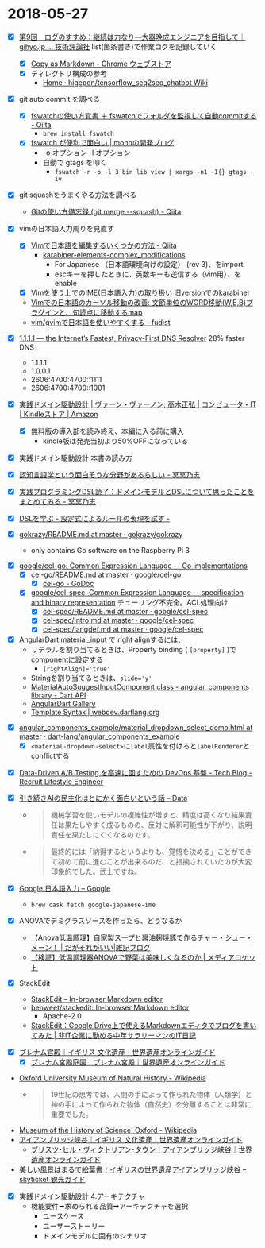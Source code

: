 # 2018-05-27

- [x] [第9回　ログのすすめ：継続は力なり―大器晩成エンジニアを目指して｜gihyo.jp … 技術評論社](http://gihyo.jp/dev/serial/01/continue-power/0009) list(箇条書き)で作業ログを記録していく
  - [x] [Copy as Markdown - Chrome ウェブストア](https://chrome.google.com/webstore/detail/copy-as-markdown/fkeaekngjflipcockcnpobkpbbfbhmdn?hl=ja)
  - [x] ディレクトリ構成の参考
    - [Home · higepon/tensorflow_seq2seq_chatbot Wiki](https://github.com/higepon/tensorflow_seq2seq_chatbot/wiki)

- [x] git auto commit を調べる
  - [x] [fswatchの使い方覚書 ＋ fswatchでフォルダを監視して自動commitする - Qiita](https://qiita.com/yusanish/items/24075e5b2fb5536ae7c1)
    - `brew install fswatch`
  - [x] [fswatch が便利で面白い | monoの開発ブログ](https://blog.mono0x.net/blog/2015/10/30/fswatch/)
    - -o オプション -l オプション
    - 自動で gtags を叩く
      - `fswatch -r -o -l 3 bin lib view | xargs -n1 -I{} gtags -iv`
- [x] git squashをうまくやる方法を調べる
  - [Gitの使い方備忘録 (git merge --squash) - Qiita](https://qiita.com/kentahama/items/6988143254b673de656d)

- [x] vimの日本語入力周りを見直す
  * [x] [Vimで日本語を編集するいくつかの方法 - Qiita](https://qiita.com/murashitas/items/f2be0dda2a4498cb7985)
    - [karabiner-elements-complex_modifications](https://pqrs.org/osx/karabiner/complex_modifications/)
      - For Japanese （日本語環境向けの設定） (rev 3)、をimport
      - escキーを押したときに、英数キーも送信する（vim用）、をenable
  * [x] [Vimを使う上でのIME(日本語入力)の取り扱い](https://rcmdnk.com/blog/2013/06/20/computer-mac-keyremap4macbook-vim/) 旧versionでのkarabiner
  * [Vimでの日本語のカーソル移動の改善: 文節単位のWORD移動(W,E,B)プラグインと、句読点に移動するmap](https://gist.github.com/deton/5138905)
  * [vim/gvimで日本語を使いやすくする - fudist](https://sites.google.com/site/fudist/Home/vim-nihongo-ban/vim-japanese)

- [x] [1.1.1.1 — the Internet’s Fastest, Privacy-First DNS Resolver](https://1.1.1.1/) 28% faster DNS
  - 1.1.1.1
  - 1.0.0.1
  - 2606:4700:4700::1111
  - 2606:4700:4700::1001

- [x] [実践ドメイン駆動設計 | ヴァーン・ヴァーノン, 高木正弘 | コンピュータ・IT | Kindleストア | Amazon](https://www.amazon.co.jp/dp/B00UX9VJGW)
  - [x] 無料版の導入部を読み終え、本編に入る前に購入
    - kindle版は発売当初より50%OFFになっている

- [x] 実践ドメイン駆動設計 本書の読み方
* [x] [認知言語学という面白そうな分野があるらしい - 冥冥乃志](http://mao-instantlife.hatenablog.com/entry/2015/05/23/%E8%AA%8D%E7%9F%A5%E8%A8%80%E8%AA%9E%E5%AD%A6%E3%81%A8%E3%81%84%E3%81%86%E9%9D%A2%E7%99%BD%E3%81%9D%E3%81%86%E3%81%AA%E5%88%86%E9%87%8E%E3%81%8C%E3%81%82%E3%82%8B%E3%82%89%E3%81%97%E3%81%84)
* [x] [実践プログラミングDSL読了：ドメインモデルとDSLについて思ったことをまとめてみる - 冥冥乃志](http://mao-instantlife.hatenablog.com/entry/20120804/1344062659)

* [x] [DSLを学ぶ - 設定式によるルールの表現を試す -](https://www.slideshare.net/kumamidori/140921-dddosaka-lttalk)
* [x] [gokrazy/README.md at master · gokrazy/gokrazy](https://github.com/gokrazy/gokrazy/blob/master/README.md)
  - only contains Go software on the Raspberry Pi 3
- [x] [google/cel-go: Common Expression Language -- Go implementations](https://github.com/google/cel-go)
  * [x] [cel-go/README.md at master · google/cel-go](https://github.com/google/cel-go/blob/master/README.md)
    - [x] [cel-go - GoDoc](https://godoc.org/github.com/google/cel-go)
  * [x] [google/cel-spec: Common Expression Language -- specification and binary representation](https://github.com/google/cel-spec) チューリング不完全。ACL処理向け
    - [x] [cel-spec/README.md at master · google/cel-spec](https://github.com/google/cel-spec/blob/master/README.md)
    - [x] [cel-spec/intro.md at master · google/cel-spec](https://github.com/google/cel-spec/blob/master/doc/intro.md)
    - [x] [cel-spec/langdef.md at master · google/cel-spec](https://github.com/google/cel-spec/blob/master/doc/langdef.md)

- [x] AngularDart material_input で right alignするには、
  - リテラルを割り当てるときは、Property binding ( `[property]` )でcomponentに設定する
	  - `[rightAlign]='true'`
  - Stringを割り当てるときは、`slide='y'`
  - [MaterialAutoSuggestInputComponent class - angular_components library - Dart API](https://webdev.dartlang.org/api/angular_components/angular_components/MaterialAutoSuggestInputComponent-class)
  - [AngularDart Gallery](https://dart-lang.github.io/angular_components_example/#/material_input)
  - [Template Syntax | webdev.dartlang.org](https://webdev-dartlang-org-dev.firebaseapp.com/angular/guide/template-syntax#property-binding)
* [x] [angular_components_example/material_dropdown_select_demo.html at master · dart-lang/angular_components_example](https://github.com/dart-lang/angular_components_example/blob/master/example/material_select_example/lib/material_dropdown_select_demo.html)
	* [x] `<material-dropdown-select>`に`label`属性を付けると`labelRenderer`とconflictする

- [x] [Data-Driven A/B Testing を高速に回すための DevOps 基盤 - Tech Blog - Recruit Lifestyle Engineer](https://engineer.recruit-lifestyle.co.jp/techblog/2018-05-07-auto-cloud-compute/)
- [x] [引き続きAIの民主化はとにかく面白いという話 – Data](https://ashibata.com/2018/05/10/aidriven/)
  - > 機械学習を使いモデルの複雑性が増すと、精度は高くなり結果責任は果たしやすく成るものの、反対に解釈可能性が下がり、説明責任を果たしにくくなるのです。
  - > 最終的には「納得するというよりも、覚悟を決める」ことができて初めて前に進むことが出来るのだ、と指摘されていたのが大変印象的でした。武士ですね。

- [x] [Google 日本語入力 – Google](https://www.google.co.jp/ime/)
  - `brew cask fetch google-japanese-ime`
- [x] ANOVAでデミグラスソースを作ったら、どうなるか
  - [【Anova低温調理】自家製スープと醤油麹焼豚で作るチャー・シュー・メーン！ | だがそれがいい|雑記ブログ](https://dagasorega-e.net/entry/1sttime-jikaseiramen)
  - [【検証】低温調理器ANOVAで野菜は美味しくなるのか | メディアロケット](http://mediarocket.jp/3607)

- [x] StackEdit
  * [StackEdit – In-browser Markdown editor](https://stackedit.io/)
  * [benweet/stackedit: In-browser Markdown editor](https://github.com/benweet/stackedit)
    - Apache-2.0
  * [StackEdit：Google Drive上で使えるMarkdownエディタでブログを書いてみた | 非IT企業に勤める中年サラリーマンのIT日記](http://pineplanter.moo.jp/non-it-salaryman/2017/08/26/stackedit-on-googledrive/)
* [x] [ブレナム宮殿｜イギリス 文化遺産｜世界遺産オンラインガイド](https://worldheritagesite.xyz/blenheim-palace/)
	* [x] [ブレナム宮殿庭園｜ブレナム宮殿｜世界遺産オンラインガイド](https://worldheritagesite.xyz/contents/blenheim-gardens/)
* [Oxford University Museum of Natural History - Wikipedia](https://en.wikipedia.org/wiki/Oxford_University_Museum_of_Natural_History)
	- > 19世紀の思考では、人間の手によって作られた物体（人類学）と神の手によって作られた物体（自然史）を分離することは非常に重要でした。
* [Museum of the History of Science, Oxford - Wikipedia](https://en.wikipedia.org/wiki/Museum_of_the_History_of_Science,_Oxford)
* [アイアンブリッジ峡谷｜イギリス 文化遺産｜世界遺産オンラインガイド](https://worldheritagesite.xyz/ironbridge/)
	* [ブリスツ･ヒル・ヴィクトリアン･タウン｜アイアンブリッジ峡谷｜世界遺産オンラインガイド](https://worldheritagesite.xyz/contents/blists-hill-victorian-town/)
* [美しい風景はまるで絵葉書！イギリスの世界遺産アイアンブリッジ峡谷 – skyticket 観光ガイド](https://skyticket.jp/guide/88021)

- [x] 実践ドメイン駆動設計 4.アーキテクチャ
	- 機能要件➡︎求められる品質➡︎アーキテクチャを選択
		- ユースケース
		- ユーザーストーリー
		- ドメインモデルに固有のシナリオ
<!--stackedit_data:
eyJwcm9wZXJ0aWVzIjoiZXh0ZW5zaW9uczpcbiAgcHJlc2V0Oi
BnZm1cbiIsImhpc3RvcnkiOlstMTA2MDI0MzU4OSwxMzY3NDc4
NDM5XX0=
-->